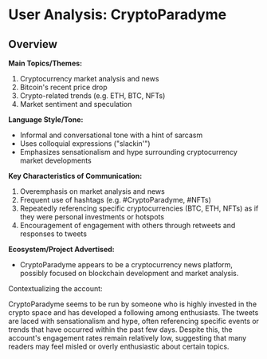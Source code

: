 # User Analysis: CryptoParadyme

## Overview

**Main Topics/Themes:**

1. Cryptocurrency market analysis and news
2. Bitcoin's recent price drop
3. Crypto-related trends (e.g. ETH, BTC, NFTs)
4. Market sentiment and speculation

**Language Style/Tone:**

* Informal and conversational tone with a hint of sarcasm
* Uses colloquial expressions ("slackin'")
* Emphasizes sensationalism and hype surrounding cryptocurrency market developments

**Key Characteristics of Communication:**

1. Overemphasis on market analysis and news
2. Frequent use of hashtags (e.g. #CryptoParadyme, #NFTs)
3. Repeatedly referencing specific cryptocurrencies (BTC, ETH, NFTs) as if they were personal investments or hotspots
4. Encouragement of engagement with others through retweets and responses to tweets

**Ecosystem/Project Advertised:**

* CryptoParadyme appears to be a cryptocurrency news platform, possibly focused on blockchain development and market analysis.

Contextualizing the account:

CryptoParadyme seems to be run by someone who is highly invested in the crypto space and has developed a following among enthusiasts. The tweets are laced with sensationalism and hype, often referencing specific events or trends that have occurred within the past few days. Despite this, the account's engagement rates remain relatively low, suggesting that many readers may feel misled or overly enthusiastic about certain topics.